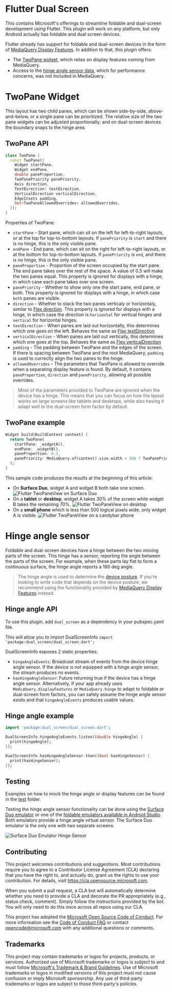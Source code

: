 # Flutter Dual Screen

This contains Microsoft's offerings to streamline foldable and dual-screen development using Flutter. This plugin will work on any platform, but only Android actually has foldable and dual screen devices.

Flutter already has support for foldable and dual-screen devices in the form of [MediaQuery Display Features](https://docs.microsoft.com/en-us/dual-screen/flutter/mediaquery). In addition to that, this plugin offers:

- The [TwoPane widget](#twopane-widget), which relies on display features coming from MediaQuery.
- Access to the [hinge angle sensor data](#hinge-angle-sensor), which for performance concerns, was not included in MediaQuery.

# TwoPane Widget

This layout has two child panes, which can be shown side-by-side, above-and-below, or a single pane can be prioritized. The relative size of the two pane widgets can be adjusted proportionally; and on dual-screen devices the boundary snaps to the hinge area.

## TwoPane API

```dart
class TwoPane {
  const TwoPane({
    Widget startPane,
    Widget endPane,
    double paneProportion,
    TwoPanePriority panePriority,
    Axis direction,
    TextDirection? textDirection,
    VerticalDirection verticalDirection,
    EdgeInsets padding,
    Set<TwoPaneAllowedOverrides> allowedOverrides,
  });
}
```

Properties of TwoPane:

- `startPane` - Start pane, which can sit on the left for left-to-right layouts, or at the top for top-to-bottom layouts. If `panePriority` is `start` and there is no hinge, this is the only visible pane.
- `endPane` - End pane, which can sit on the right for left-to-right layouts, or at the bottom for top-to-bottom layouts. If `panePriority` is `end`, and there is no hinge, this is the only visible pane.
- `paneProportion` - Proportion of the screen occupied by the start pane. The end pane takes over the rest of the space. A value of 0.5 will make the two panes equal. This property is ignored for displays with a hinge, in which case each pane takes over one screen.
- `panePriority` - Whether to show only one the start pane, end pane, or both. This property is ignored for displays with a hinge, in which case `both` panes are visible.
- `direction` - Whether to stack the two panes verticaly or horizontaly, similar to [Flex direction](https://api.flutter.dev/flutter/widgets/Flex/direction.html). This property is ignored for displays with a hinge, in which case the direction is `horizontal` for vertical hinges and `vertical` for horizontal hinges.
- `textDirection` - When panes are laid out horizontally, this determines which one goes on the left. Behaves the same as [Flex textDirection](https://api.flutter.dev/flutter/widgets/Flex/textDirection.html)
- `verticalDirection` - When panes are laid out vertically, this determines which one goes at the top. Behaves the same as [Flex verticalDirection](https://api.flutter.dev/flutter/widgets/Flex/verticalDirection.html)
- `padding` - The padding between TwoPane and the edges of the screen. If there is spacing between TwoPane and the root MediaQuery, `padding` is used to correctly align the two panes to the hinge.
- `allowedOverrides` - The parameters that TwoPane is allowed to override when a separating display feature is found. By default, it contains `paneProportion`, `direction` and `panePriority`, allowing all possible overrides.

> Most of the parameters provided to TwoPane are ignored when the device has a hinge. This means that you can focus on how the layout works on large screens like tablets and desktops, while also having it adapt well to the dual-screen form factor by default.

## TwoPane example

```dart
Widget build(BuildContext context) {
  return TwoPane(
    startPane: _widgetA(),
    endPane: _widgetB(),
    paneProportion: 0.3,
    panePriority: MediaQuery.of(context).size.width > 500 ? TwoPanePriority.both :TwoPanePriority.pane1,
  );
}
```

This sample code produces the results at the beginning of this article:

- On **Surface Duo**, widget A and widget B both take one screen.
  ![Flutter TwoPaneView on Surface Duo](https://github.com/microsoft/flutter-dualscreen/blob/main/images/twopaneview-surfaceduo-simple.png)
- On a **tablet** or **desktop**, widget A takes 30% of the screen while widget B takes the remaining 70%.
  ![Flutter TwoPaneView on desktop](https://github.com/microsoft/flutter-dualscreen/blob/main/images/twopaneview-desktop-simple.png)
- On a **small phone** which is less than 500 logical pixels wide, only widget A is visible.
  ![Flutter TwoPaneView on a candybar phone](https://github.com/microsoft/flutter-dualscreen/blob/main/images/twopaneview-phone-simple.png)

# Hinge angle sensor

Foldable and dual-screen devices have a hinge between the two moving parts of the screen. This hinge has a sensor, reporting the angle between the parts of the screen. For example, when these parts lay flat to form a continuous surface, the hinge angle reports a 180 deg angle.

> The hinge angle is used to determine the [device posture](https://developer.android.com/guide/topics/ui/foldables#postures). If you're looking to write code that depends on the device posture, we recommend using the functionality provided by [MediaQuery Display Features](https://docs.microsoft.com/en-us/dual-screen/flutter/mediaquery) instead.

## Hinge angle API

To use this plugin, add `dual_screen` as a dependency in your pubspec.yaml file.

This will allow you to import DualScreenInfo `import 'package:dual_screen/dual_screen.dart';`

DualScreenInfo exposes 2 static properties:

- `hingeAngleEvents`: Broadcast stream of events from the device hinge angle sensor. If the device is not equipped with a hinge angle sensor, the stream produces no events.
- `hasHingeAngleSensor`: Future returning true if the device has a hinge angle sensor. Alternatively, if your app already uses `MediaQuery.displayFeatures` or `MediaQuery.hinge` to adapt to foldable or dual-screen form factors, you can safely assume the hinge angle sensor exists and that `hingeAngleEvents` produces usable values.

## Hinge angle example

```dart
import 'package:dual_screen/dual_screen.dart';

DualScreenInfo.hingeAngleEvents.listen((double hingeAngle) {
  print(hingeAngle);
});

DualScreenInfo.hasHingeAngleSensor.then((bool hasHingeSensor) {
  print(hasHingeSensor);
});
```

## Testing

Examples on how to mock the hinge angle or display features can be found in the [test](https://github.com/microsoft/flutter-dualscreen/tree/main/test) folder.

Testing the hinge angle sensor functionality can be done using the [Surface Duo emulator](https://docs.microsoft.com/en-us/dual-screen/android/emulator/get-started) or one of the [foldable emulators available in Android Studio](https://developer.android.com/guide/topics/ui/foldables#emulators). Both emulators provide a hinge angle virtual sensor. The Surface Duo emulator is the only one with two separate screens.

![Surface Duo Emulator Hinge Sensor](https://github.com/microsoft/flutter-dualscreen/blob/main/images/emulator_hinge_angle.jpg)

## Contributing

This project welcomes contributions and suggestions.  Most contributions require you to agree to a
Contributor License Agreement (CLA) declaring that you have the right to, and actually do, grant us
the rights to use your contribution. For details, visit https://cla.opensource.microsoft.com.

When you submit a pull request, a CLA bot will automatically determine whether you need to provide
a CLA and decorate the PR appropriately (e.g., status check, comment). Simply follow the instructions
provided by the bot. You will only need to do this once across all repos using our CLA.

This project has adopted the [Microsoft Open Source Code of Conduct](https://opensource.microsoft.com/codeofconduct/).
For more information see the [Code of Conduct FAQ](https://opensource.microsoft.com/codeofconduct/faq/) or
contact [opencode@microsoft.com](mailto:opencode@microsoft.com) with any additional questions or comments.

## Trademarks

This project may contain trademarks or logos for projects, products, or services. Authorized use of Microsoft 
trademarks or logos is subject to and must follow 
[Microsoft's Trademark & Brand Guidelines](https://www.microsoft.com/en-us/legal/intellectualproperty/trademarks/usage/general).
Use of Microsoft trademarks or logos in modified versions of this project must not cause confusion or imply Microsoft sponsorship.
Any use of third-party trademarks or logos are subject to those third-party's policies.

<!-- ## Special thanks -->

<!-- The [dual_screen](https://pub.dev/packages/dual_screen) package was previously owned by [Built to Roam](https://pub.dev/publishers/builttoroam.com/) and it initially offered a way to know if your app is running on a dual screen device and if it is spanned across both screens or not. We would like to thank [Nick Randolph](https://github.com/nickrandolph), [Michael Bui](https://github.com/MaikuB) and [Brett Lim](https://github.com/Brett09) for transferring ownership of `dual_screen` to Microsoft. -->